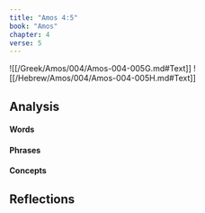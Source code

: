 ```yaml
---
title: "Amos 4:5"
book: "Amos"
chapter: 4
verse: 5
---
```

![[/Greek/Amos/004/Amos-004-005G.md#Text]]
![[/Hebrew/Amos/004/Amos-004-005H.md#Text]]

## Analysis

#### Words

#### Phrases

#### Concepts

## Reflections
